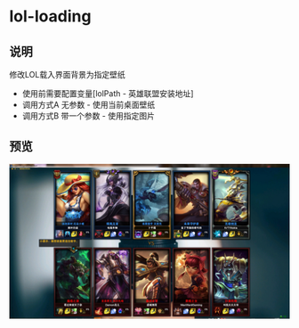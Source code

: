 # lol-loading

## 说明
修改LOL载入界面背景为指定壁纸
* 使用前需要配置变量[lolPath - 英雄联盟安装地址]
* 调用方式A 无参数 - 使用当前桌面壁纸
* 调用方式B 带一个参数 - 使用指定图片


## 预览
<div align=center><img src="https://github.com/bjc5233/lol-loading/raw/master/resources/demo.jpg"/></div>
